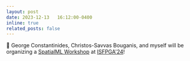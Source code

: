 ```yaml
---
layout: post
date: 2023-12-13   16:12:00-0400
inline: true
related_posts: false
---
```


🎤 George Constantinides, Christos-Savvas Bouganis, and myself will be organizing a [SpatialML Workshop](https://sites.google.com/view/isfpga24-spatialml) at [ISFPGA'24](https://www.isfpga.org/)!